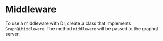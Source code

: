 # Middleware
To use a middleware with DI, create a class that implements ```GraphQLMiddleware```. The method
```middleware``` will be passed to the graphql server.